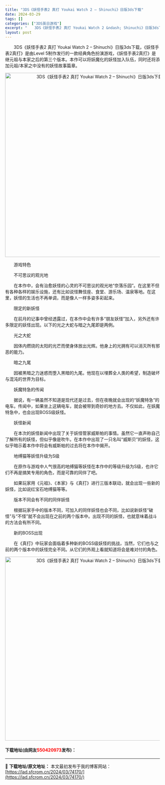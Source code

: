 ```yaml
---
title: "3DS《妖怪手表2 真打 Youkai Watch 2 – Shinuchi》日版3ds下载"
date: 2024-03-29
tags: []
categories: ["3DS英日游戏"]
excerpt: "　　3DS《妖怪手表2 真打 Youkai Watch 2 &ndash; Shinuchi》日版3ds下载，《妖怪手表2真打》是由Level 5制作发行的一款经典角色扮演游戏，《妖怪手表2真打》是继元祖与本家之后的第三个版本。本作可以将妖魔化的妖怪加入队伍，同时还将添加元祖/本家之中没有的妖怪故事&hellip;"
layout: post
---
```


 <p>　　3DS《妖怪手表2 真打 Youkai Watch 2 &ndash; Shinuchi》日版3ds下载，《妖怪手表2真打》是由Level 5制作发行的一款经典角色扮演游戏，《妖怪手表2真打》是继元祖与本家之后的第三个版本。本作可以将妖魔化的妖怪加入队伍，同时还将添加元祖/本家之中没有的妖怪故事篇章。</p> <p align="center"><img align="" border="0" src="https://lad.sfcrom.cn/wp-content/uploads/2024/03/20240329_66062d15a62e6.png" width="599" alt="3DS《妖怪手表2 真打 Youkai Watch 2 – Shinuchi》日版3ds下载" /></p> <p>　　游戏特色</p> <p>　　不可思议的观光地</p> <p>　　在本作中，会有治愈妖怪的心灵的不可思议的观光地&ldquo;奈落乐园&rdquo;。在这里不但有各种各样的娱乐设施，还有比如说怪舞伎座、食堂、游乐场、温泉等地。在这里，妖怪的生活也不再单调，而是像人一样多姿多彩起来。</p> <p>　　限定的新妖怪</p> <p>　　在前月的记事中曾经透露过，在本作中会有许多&ldquo;朋友妖怪&rdquo;加入，另外还有许多限定的妖怪出现。以下的光之大蛇与暗之九尾即是两例。</p> <p>　　光之大蛇</p> <p>　　因体内燃烧的太阳的光芒而使身体放出光辉。他身上的光拥有可以消灭所有邪恶的能力。</p> <p>　　暗之九尾</p> <p>　　因被黑暗之力迷惑而堕入黑暗的九尾。他现在以埋葬全人类的希望，制造破坏与混沌的世界为目标。</p> <p>　　妖魔特急的传闻</p> <p>　　据说，有一辆虽然不知道是现代还是过去，但在夜晚就会出现的&ldquo;妖魔特急&rdquo;的电车。传闻中，如果坐上这辆电车，就会被带到奇妙的地方去。不仅如此，在妖魔特急中，也会出现BOSS级妖怪。</p> <p>　　妖怪新闻</p> <p>　　在本次的妖怪新闻中出现了关于妖怪管家威斯帕的事情。虽然它一直声称自己了解所有的妖怪，但似乎像是吹牛。在本作中出现了一只名叫&ldquo;威斯贝&rdquo;的妖怪，这似乎暗示着本作中将会有威斯帕的过去将在本作中揭开。</p> <p>　　地缚猫等妖怪升级为S级</p> <p>　　在原作与游戏中人气很高的地缚猫等妖怪在本作中的等级升级为S级，也许它们不再是搞笑专用的角色，而是可靠的同伴了吧。</p> <p>　　如果玩家用《元祖》、《本家》与《真打》进行三版本联动，就会出现一些新的妖怪，比如说红宝石地缚猫等等。</p> <p>　　版本不同会有不同的同伴妖怪</p> <p>　　根据玩家手中的版本不同，可加入的同伴妖怪也会不同，比如说新妖怪&ldquo;破怪&rdquo;与&ldquo;不怪&rdquo;就不会出现在之前的两个版本中。出现不同的妖怪，也就意味着战斗的方法会有所不同。</p> <p>　　新的BOSS出现</p> <p>　　在《真打》中玩家会面临着多种新的BOSS级妖怪的挑战，当然，它们也与之前的两个版本中的妖怪完全不同。从它们的外观上看就知道将会是难对付的角色。</p> <p align="center"><img align="" border="0" src="https://lad.sfcrom.cn/wp-content/uploads/2024/03/20240329_66062d1726fce.png" width="598" alt="3DS《妖怪手表2 真打 Youkai Watch 2 – Shinuchi》日版3ds下载" /></p> <p><h4>下载地址(由网友<font color="red">550420973</font>发布)：</h4></p> 

---
📖 **下载地址/原文地址：** 本文最初发布于我的博客网站：[https://lad.sfcrom.cn/2024/03/74170/](https://lad.sfcrom.cn/2024/03/74170/)
